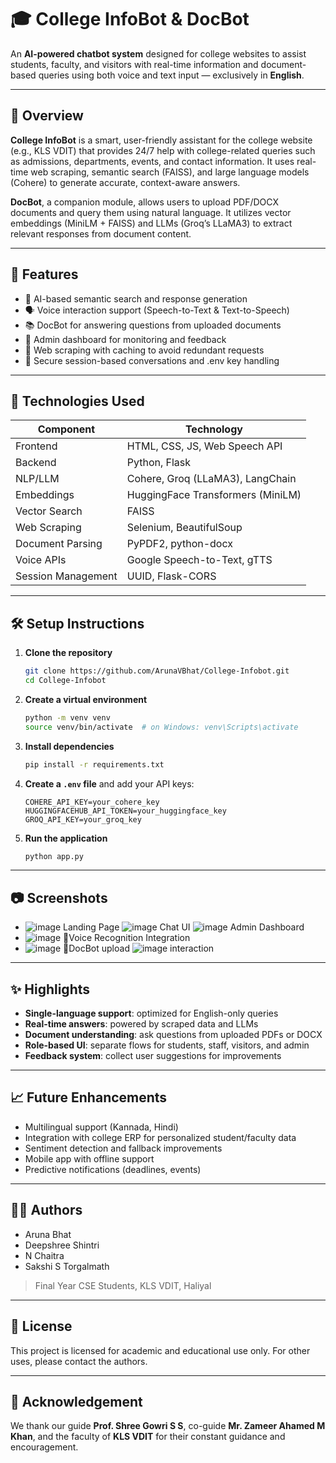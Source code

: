 
# 🎓 College InfoBot & DocBot

An **AI-powered chatbot system** designed for college websites to assist students, faculty, and visitors with real-time information and document-based queries using both voice and text input — exclusively in **English**.

---

## 🚀 Overview

**College InfoBot** is a smart, user-friendly assistant for the college website (e.g., KLS VDIT) that provides 24/7 help with college-related queries such as admissions, departments, events, and contact information. It uses real-time web scraping, semantic search (FAISS), and large language models (Cohere) to generate accurate, context-aware answers.

**DocBot**, a companion module, allows users to upload PDF/DOCX documents and query them using natural language. It utilizes vector embeddings (MiniLM + FAISS) and LLMs (Groq’s LLaMA3) to extract relevant responses from document content.

---

## 🧠 Features

- 🔎 AI-based semantic search and response generation
- 🗣️ Voice interaction support (Speech-to-Text & Text-to-Speech)
- 📚 DocBot for answering questions from uploaded documents
- 🧾 Admin dashboard for monitoring and feedback
- 📄 Web scraping with caching to avoid redundant requests
- 🔐 Secure session-based conversations and .env key handling

---

## 📌 Technologies Used

| Component           | Technology |
|---------------------|------------|
| Frontend            | HTML, CSS, JS, Web Speech API |
| Backend             | Python, Flask |
| NLP/LLM             | Cohere, Groq (LLaMA3), LangChain |
| Embeddings          | HuggingFace Transformers (MiniLM) |
| Vector Search       | FAISS |
| Web Scraping        | Selenium, BeautifulSoup |
| Document Parsing    | PyPDF2, python-docx |
| Voice APIs          | Google Speech-to-Text, gTTS |
| Session Management  | UUID, Flask-CORS |

---

## 🛠 Setup Instructions

1. **Clone the repository**
   ```bash
   git clone https://github.com/ArunaVBhat/College-Infobot.git
   cd College-Infobot
   ```

2. **Create a virtual environment**
   ```bash
   python -m venv venv
   source venv/bin/activate  # on Windows: venv\Scripts\activate
   ```

3. **Install dependencies**
   ```bash
   pip install -r requirements.txt
   ```

4. **Create a `.env` file** and add your API keys:
   ```
   COHERE_API_KEY=your_cohere_key
   HUGGINGFACEHUB_API_TOKEN=your_huggingface_key
   GROQ_API_KEY=your_groq_key
   ```

5. **Run the application**
   ```bash
   python app.py
   ```

---


## 📷 Screenshots

- ![image](https://github.com/user-attachments/assets/a30dc7a7-9f5c-4632-b68b-04a0812b3057)
 Landing Page
![image](https://github.com/user-attachments/assets/1098677a-9c54-4ca2-82ef-b8a736f0c308)
Chat UI
 ![image](https://github.com/user-attachments/assets/d28051bc-d987-441e-9554-d6c96e729993)
Admin Dashboard
- ![image](https://github.com/user-attachments/assets/13e78cf9-0a9a-43f4-890a-431f231c7255)
🎤Voice Recognition Integration
- ![image](https://github.com/user-attachments/assets/5766e63b-4175-47dd-ac35-36d76ff50f2b)
📑DocBot upload
![image](https://github.com/user-attachments/assets/14660b2c-5ca9-4679-af94-db254e7070e1)
interaction 

---
## ✨ Highlights

- **Single-language support**: optimized for English-only queries
- **Real-time answers**: powered by scraped data and LLMs
- **Document understanding**: ask questions from uploaded PDFs or DOCX
- **Role-based UI**: separate flows for students, staff, visitors, and admin
- **Feedback system**: collect user suggestions for improvements

---

## 📈 Future Enhancements

- Multilingual support (Kannada, Hindi)
- Integration with college ERP for personalized student/faculty data
- Sentiment detection and fallback improvements
- Mobile app with offline support
- Predictive notifications (deadlines, events)

---

## 👨‍💻 Authors

- Aruna Bhat 
- Deepshree Shintri
- N Chaitra
- Sakshi S Torgalmath

> Final Year CSE Students, KLS VDIT, Haliyal

---

## 📜 License

This project is licensed for academic and educational use only. For other uses, please contact the authors.

---

## 🙏 Acknowledgement

We thank our guide **Prof. Shree Gowri S S**, co-guide **Mr. Zameer Ahamed M Khan**, and the faculty of **KLS VDIT** for their constant guidance and encouragement.
